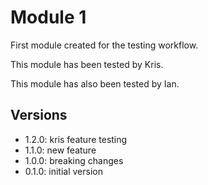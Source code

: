 # Module 1

First module created for the testing workflow.

This module has been tested by Kris.

This module has also been tested by Ian.

## Versions

- 1.2.0: kris feature testing
- 1.1.0: new feature
- 1.0.0: breaking changes
- 0.1.0: initial version
